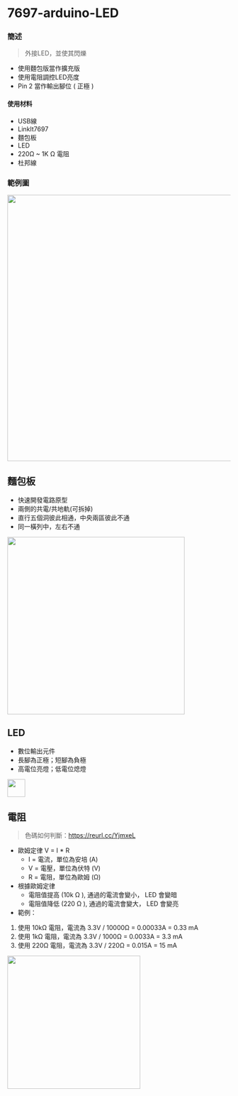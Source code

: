 # 7697-arduino-LED
### 簡述
> 外接LED，並使其閃爍
* 使用麵包版當作擴充版
* 使用電阻調控LED亮度
* Pin 2 當作輸出腳位 ( 正極 )
#### 使用材料
* USB線
* LinkIt7697
* 麵包板
* LED
* 220Ω ~ 1K Ω 電阻
* 杜邦線

### 範例圖

<img src="https://user-images.githubusercontent.com/93152909/140169231-a85edc48-fc24-4af3-b14a-d266d03f747d.gif" width="600px">

## 麵包板
* 快速開發電路原型
* 兩側的共電/共地軌(可拆掉)
* 直行五個洞彼此相通，中央兩區彼此不通
* 同一橫列中，左右不通  
<img src="https://user-images.githubusercontent.com/93152909/140171173-c4428cd0-4207-4a21-8c86-ebcbcec6b3db.png" width="400px">

## LED
* 數位輸出元件
* 長腳為正極；短腳為負極
* 高電位亮燈；低電位熄燈
<img src="https://user-images.githubusercontent.com/93152909/140172939-9b0191e9-5906-46cf-8497-d770c0ac1d04.png" width="40px">

## 電阻
> 色碼如何判斷：https://reurl.cc/YjmxeL
* 歐姆定律 V = I * R
  * I = 電流，單位為安培 (A)
  * V = 電壓，單位為伏特 (V)
  * R = 電阻，單位為歐姆 (Ω)
* 根據歐姆定律
  * 電阻值提高 (10k Ω ), 通過的電流會變小， LED 會變暗
  * 電阻值降低 (220 Ω ), 通過的電流會變大， LED 會變亮 
* 範例：
1. 使用 10kΩ 電阻，電流為 3.3V / 10000Ω = 0.00033A = 0.33 mA  
2. 使用 1kΩ 電阻，電流為 3.3V / 1000Ω = 0.0033A = 3.3 mA  
3. 使用 220Ω 電阻，電流為 3.3V / 220Ω = 0.015A = 15 mA

 
<img src="https://user-images.githubusercontent.com/93152909/140176772-faa5b0fe-1f82-4f69-94c6-a6e6e78b6f69.png" width="300px">
